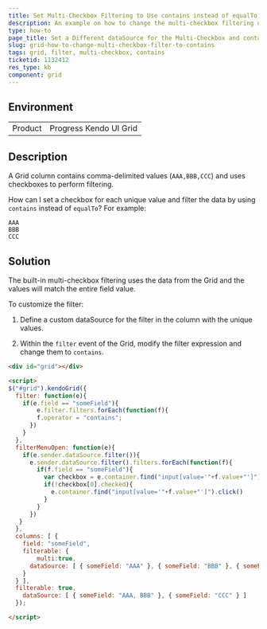 ```yaml
---
title: Set Multi-Checkbox Filtering to Use contains instead of equalTo
description: An example on how to change the multi-checkbox filtering of the Kendo UI Grid to use contains instead of equalTo.
type: how-to
page_title: Set a Different dataSource for the Multi-Checkbox and contains Filter | Kendo UI Grid
slug: grid-how-to-change-multi-checkbox-filter-to-contains
tags: grid, filter, multi-checkbox, contains
ticketid: 1132412
res_type: kb
component: grid
---
```


## Environment

<table>
 <tr>
  <td>Product</td>
  <td>Progress Kendo UI Grid</td>
 </tr>
</table>

## Description

A Grid column contains comma-delimited values (`AAA,BBB,CCC`) and uses checkboxes to perform filtering.

How can I set a checkbox for each unique value and filter the data by using `contains` instead of `equalTo`? For example:

```
AAA
BBB
CCC
```

## Solution

The built-in multi-checkbox filtering uses the data from the Grid and the values will match the entire field value.

To customize the filter:

1. Define a custom dataSource for the filter in the column with the unique values.

1. Within the `filter` event of the Grid, modify the filter expression and change them to `contains`.


```html
<div id="grid"></div>

<script>
$("#grid").kendoGrid({
  filter: function(e){
    if(e.field == "someField"){
    	e.filter.filters.forEach(function(f){
        f.operator = "contains";
      })
    }
  },
  filterMenuOpen: function(e){
    if(e.sender.dataSource.filter()){
      e.sender.dataSource.filter().filters.forEach(function(f){
        if(f.field == "someField"){
          var checkbox = e.container.find("input[value='"+f.value+"']");
          if(!checkbox[0].checked){
          	e.container.find("input[value='"+f.value+"']").click()  
          }          
        }
      })
   }
  },
  columns: [ {
    field: "someField",
    filterable: {
        multi:true,
      dataSource: [ { someField: "AAA" }, { someField: "BBB" }, { someField: "CCC" } ]
    }
  } ],
  filterable: true,
    dataSource: [ { someField: "AAA, BBB" }, { someField: "CCC" } ]
  });

</script>
```
